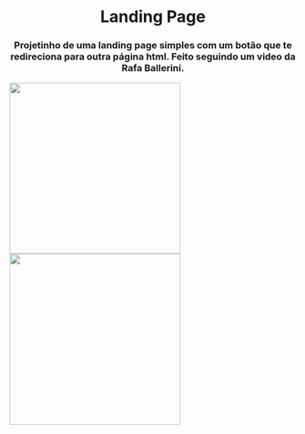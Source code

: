 <h1 align="center"> Landing Page </h1>

<h3 align="center"> Projetinho de uma landing page simples com um botão que te redireciona para outra página html. Feito seguindo um video da Rafa Ballerini. </h3>

<img align="center" height="300" src="https://i.imgur.com/ehJJiBz.png">
<img align="center" height="300" src="https://i.imgur.com/wfh8Veb.png">
